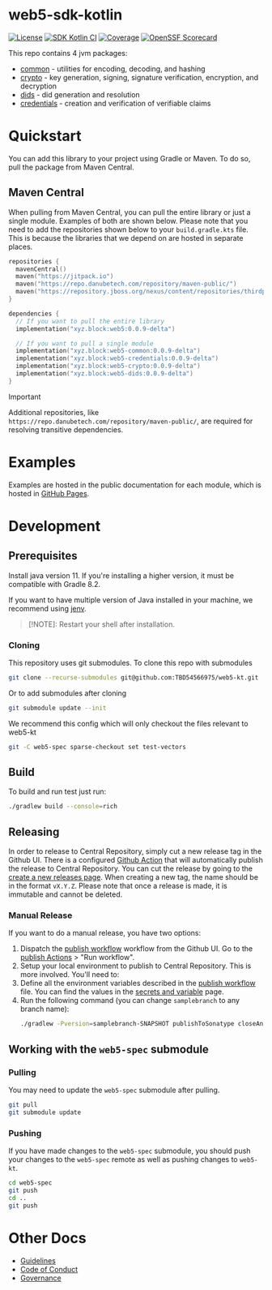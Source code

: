 # web5-sdk-kotlin

[![License](https://img.shields.io/github/license/TBD54566975/web5-kt)](https://github.com/TBD54566975/web5-kt/blob/main/LICENSE)
[![SDK Kotlin CI](https://github.com/TBD54566975/web5-kt/actions/workflows/ci.yml/badge.svg)](https://github.com/TBD54566975/web5-kt/actions/workflows/ci.yml) [![Coverage](https://img.shields.io/codecov/c/gh/tbd54566975/web5-kt/main?logo=codecov&logoColor=FFFFFF&style=flat-square&token=YI87CKF1LI)](https://codecov.io/github/TBD54566975/web5-kt)
[![OpenSSF Scorecard](https://api.securityscorecards.dev/projects/github.com/TBD54566975/web5-kt/badge)](https://securityscorecards.dev/viewer/?uri=github.com/TBD54566975/web5-kt)

This repo contains 4 jvm packages:

* [common](./common) - utilities for encoding, decoding, and hashing
* [crypto](./crypto) - key generation, signing, signature verification, encryption, and decryption
* [dids](./dids) - did generation and resolution
* [credentials](./credentials) - creation and verification of verifiable claims

# Quickstart

You can add this library to your project using Gradle or Maven. To do so, pull the package from Maven Central.

## Maven Central

When pulling from Maven Central, you can pull the entire library or just a single module. Examples of both are shown
below. Please note that you need to add the repositories shown below to your `build.gradle.kts` file. This is because
the libraries that we depend on are hosted in separate places.

```kt
repositories {
  mavenCentral()
  maven("https://jitpack.io")
  maven("https://repo.danubetech.com/repository/maven-public/")
  maven("https://repository.jboss.org/nexus/content/repositories/thirdparty-releases/")
}

dependencies {
  // If you want to pull the entire library
  implementation("xyz.block:web5:0.0.9-delta")

  // If you want to pull a single module
  implementation("xyz.block:web5-common:0.0.9-delta")
  implementation("xyz.block:web5-credentials:0.0.9-delta")
  implementation("xyz.block:web5-crypto:0.0.9-delta")
  implementation("xyz.block:web5-dids:0.0.9-delta")
}
```

> [!IMPORTANT]
> Additional repositories, like `https://repo.danubetech.com/repository/maven-public/`, are required for resolving
transitive dependencies.

# Examples

Examples are hosted in the public documentation for each module, which is hosted
in [GitHub Pages](https://tbd54566975.github.io/web5-kt/docs/htmlMultiModule/credentials/index.html).

# Development

## Prerequisites

Install java version 11. If you're installing a higher version, it must be compatible with Gradle 8.2.

If you want to have multiple version of Java installed in your machine, we recommend using [jenv](https://www.jenv.be/).

> [!NOTE]: Restart your shell after installation.

### Cloning
This repository uses git submodules. To clone this repo with submodules
```sh
git clone --recurse-submodules git@github.com:TBD54566975/web5-kt.git
```
Or to add submodules after cloning
```sh
git submodule update --init
```
We recommend this config which will only checkout the files relevant to web5-kt
```sh
git -C web5-spec sparse-checkout set test-vectors
```

## Build

To build and run test just run:

```bash
./gradlew build --console=rich
```

## Releasing

In order to release to Central Repository, simply cut a new release tag in the Github UI. There is a configured [Github
Action](./.github/workflows/publish.yml) that will automatically publish the release to Central Repository. You can cut
the release by going to the [create a new releases page](https://github.com/TBD54566975/web5-kt/releases/new). When
creating a new tag, the name should be in the format `vX.Y.Z`. Please note that once a release is made, it is immutable
and cannot be deleted.

### Manual Release

If you want to do a manual release, you have two options:

1. Dispatch the [publish workflow](./.github/workflows/publish.yml) workflow from the Github UI. Go to the [publish
   Actions](https://github.com/TBD54566975/web5-kt/actions) > "Run workflow".
2. Setup your local environment to publish to Central Repository. This is more involved. You'll need to:
  1. Define all the environment variables described in the [publish workflow](./.github/workflows/publish.yml) file. You
     can find the values in the [secrets and variable](https://github.com/TBD54566975/web5-kt/settings/secrets/actions)
     page.
  2. Run the following command (you can change `samplebranch` to any branch name):
     ```bash
     ./gradlew -Pversion=samplebranch-SNAPSHOT publishToSonatype closeAndReleaseSonatypeStagingRepository
     ```

## Working with the `web5-spec` submodule

### Pulling
You may need to update the `web5-spec` submodule after pulling.
```sh
git pull
git submodule update
```

### Pushing
If you have made changes to the `web5-spec` submodule, you should push your changes to the `web5-spec` remote as well as pushing changes to `web5-kt`.
```sh
cd web5-spec
git push
cd ..
git push
```

# Other Docs

* [Guidelines](./CONVENTIONS.md)
* [Code of Conduct](./CODE_OF_CONDUCT.md)
* [Governance](./GOVERNANCE.md)
